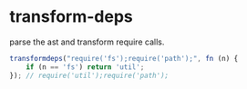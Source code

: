 # transform-deps

parse the ast and transform require calls.

```js
transformdeps("require('fs');require('path');", fn (n) {
	if (n == 'fs') return 'util';
}); // require('util');require('path');
```